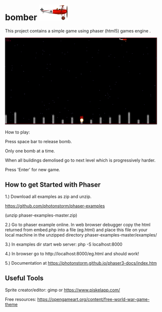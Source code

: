 # bomber ![Image of Fokker](https://github.com/KevinGoode/bomber/blob/master/assets/Fokker_default.png)
This project contains a simple game using phaser (html5) games engine .

![Image of Fokker](https://github.com/KevinGoode/bomber/blob/master/assets/screenshot.png)

How to play:

Press space bar to release bomb.

Only one bomb at a time.

When all buildings demolised go to next level which is progressively harder.

Press 'Enter' for new game.


## How to get Started with Phaser


1.)    Download all examples as zip and unzip.

https://github.com/photonstorm/phaser-examples

(unzip phaser-examples-master.zip)

2.)    Go to phaser example online. In web browser debugger copy the html returned from embed.php
into a file (eg.html) and place this file on your local machine in the unzipped directory
 phaser-examples-master/examples/
 
3.)    In examples dir start web server: php -S localhost:8000

4.)    In browser go to http://localhost:8000/eg.html and should work!

5.)    Documentation at https://photonstorm.github.io/phaser3-docs/index.htm


## Useful Tools

Sprite creator/editor: gimp or https://www.piskelapp.com/

Free resources:  https://opengameart.org/content/free-world-war-game-theme
